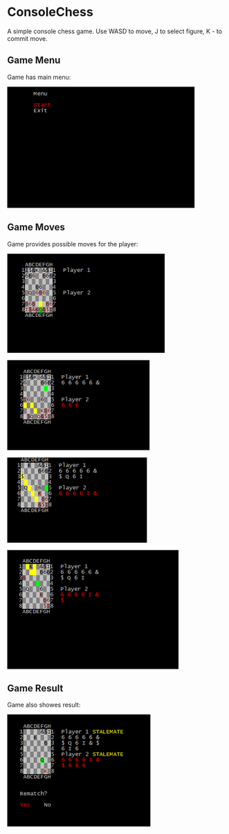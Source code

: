 # ConsoleChess
A simple console chess game. Use WASD to move, J to select figure, K - to commit move.
## Game Menu
Game has main menu:

![screenshot1](https://github.com/SideShowBoBGOT/ConsoleChess/blob/main/screenshots/screen1.PNG)

## Game Moves
Game provides possible moves for the player:

![screenshot3](https://github.com/SideShowBoBGOT/ConsoleChess/blob/main/screenshots/screen3.PNG)

![screenshot4](https://github.com/SideShowBoBGOT/ConsoleChess/blob/main/screenshots/screen4.PNG)

![screenshot5](https://github.com/SideShowBoBGOT/ConsoleChess/blob/main/screenshots/screen5.PNG)

![screenshot6](https://github.com/SideShowBoBGOT/ConsoleChess/blob/main/screenshots/screen6.PNG)

## Game Result

Game also showes result:

![screenshot7](https://github.com/SideShowBoBGOT/ConsoleChess/blob/main/screenshots/screen7.PNG)
